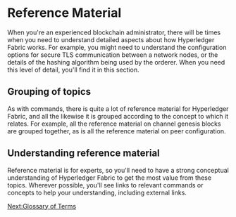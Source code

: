 # Reference Material

When you're an experienced blockchain administrator, there will be times when you need to understand detailed aspects about how Hyperledger Fabric works. For example, you might need to understand the configuration options for secure TLS communication between a network nodes, or the details of the hashing algorithm being used by the orderer.  When you need this level of detail, you'll find it in this section. 

## Grouping of topics

As with commands, there is quite a lot of reference material for Hyperledger Fabric, and all the likewise it is grouped according to the concept to which it relates. For example, all the reference material on channel genesis blocks are grouped together, as is all the reference material on peer configuration.

## Understanding reference material

Reference material is for experts, so you'll need to have a strong conceptual understanding of Hyperledger Fabric to get the most value from these topics. Wherever possible, you'll see links to relevant commands or concepts to help your understanding, including external links.  


[Next:Glossary of Terms](./GlossaryOfTerms.md)
